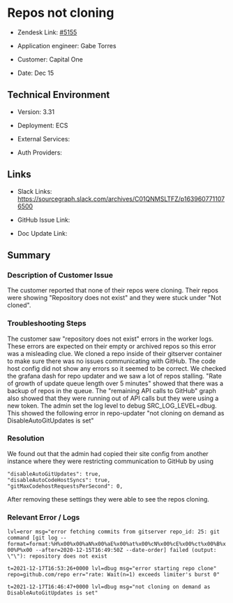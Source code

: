 

# Repos not cloning <!-- Ticket Title  Hint: include keywords to make it searchable -->



- Zendesk Link: [#5155](https://sourcegraph.zendesk.com/agent/tickets/5155)

- Application engineer: Gabe Torres

- Customer: Capital One <!-- Redact if this contains personally identifying information -->

- Date: Dec 15


<!-- Data populated from integration, speak to Ben Gordon or Michael Bali if not working -->

<!-- During Internal team trial, fill missing data manually (we are waiting for all data to sync) -->



## Technical Environment

- Version: 3.31

- Deployment: ECS

- External Services:

- Auth Providers:





## Links
<!-- Data for application engineer manual entry -->
- Slack Links: https://sourcegraph.slack.com/archives/C01QNMSLTFZ/p1639607711076500 

- GitHub Issue Link:

- Doc Update Link:



## Summary

### Description of Customer Issue
The customer reported that none of their repos were cloning. Their repos were showing "Repository does not exist" and they were stuck under "Not cloned".



### Troubleshooting Steps
The customer saw "repository does not exist" errors in the worker logs. These errors are expected on their empty or archived repos so this error was a misleading clue.
We cloned a repo inside of their gitserver container to make sure there was no issues communicating with GitHub.
The code host config did not show any errors so it seemed to be correct.
We checked the grafana dash for repo updater and we saw a lot of repos stalling. "Rate of growth of update queue length over 5 minutes" showed that there was a backup of repos in the queue. 
The "remaining API calls to GitHub" graph also showed that they were running out of API calls but they were using a new token.
The admin set the log level to debug SRC_LOG_LEVEL=dbug. This showed the following error in repo-updater "not cloning on demand as DisableAutoGitUpdates is set"


### Resolution
We found out that the admin had copied their site config from another instance where they were restricting communication to GitHub by using 
```
"disableAutoGitUpdates": true,
"disableAutoCodeHostSyncs": true,
"gitMaxCodehostRequestsPerSecond": 0,
```

After removing these settings they were able to see the repos cloning.


### Relevant Error / Logs

<!-- Please redact keys, tokens, and personal identifying information -->
`lvl=eror msg="error fetching commits from gitserver repo_id: 25: git command [git log --format=format:%H%x00%x00%aN%x00%aE%x00%at%x00%cN%x00%cE%x00%ct%x00%B%x00%P%x00 --after=2020-12-15T16:49:50Z --date-order] failed (output: \"\"): repository does not exist`

`t=2021-12-17T16:53:26+0000 lvl=dbug msg="error starting repo clone" repo=github.com/repo err="rate: Wait(n=1) exceeds limiter's burst 0"`

`t=2021-12-17T16:46:47+0000 lvl=dbug msg="not cloning on demand as DisableAutoGitUpdates is set"`


<!-- Once complete, upload a copy to https://github.com/sourcegraph/support-tools-internal/tree/main/resolved-tickets as a .md file -->
<!-- Name the file 5155.md -->
